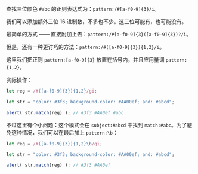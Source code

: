 查找三位颜色 `#abc` 的正则表达式为：`pattern:/#[a-f0-9]{3}/i`。

我们可以添加额外三位 16 进制数，不多也不少。这三位可能有，也可能没有。

最简单的方式 —— 直接附加上去：`pattern:/#[a-f0-9]{3}([a-f0-9]{3})?/i`。

但是，还有一种更讨巧的方法：`pattern:/#([a-f0-9]{3}){1,2}/i`。

这里我们把正则 `pattern:[a-f0-9]{3}` 放置在括号内，并且应用量词 `pattern:{1,2}`。

实际操作：

```js run
let reg = /#([a-f0-9]{3}){1,2}/gi;

let str = "color: #3f3; background-color: #AA00ef; and: #abcd";

alert( str.match(reg) ); // #3f3 #AA0ef #abc
```

不过这里有个小问题：这个模式会在 `subject:#abcd` 中找到  `match:#abc`。为了避免这种情况，我们可以在最后加上 `pattern:\b`：

```js run
let reg = /#([a-f0-9]{3}){1,2}\b/gi;

let str = "color: #3f3; background-color: #AA00ef; and: #abcd";

alert( str.match(reg) ); // #3f3 #AA0ef
```

